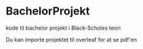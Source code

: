 # BachelorProjekt
 
kode til bachelor projekt i Black-Scholes teori

Du kan importe projektet til overleaf for at se pdf'en

